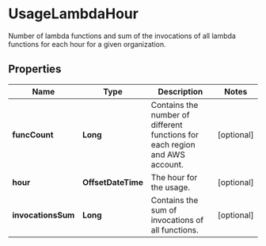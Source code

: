 

# UsageLambdaHour

Number of lambda functions and sum of the invocations of all lambda functions for each hour for a given organization.

## Properties

Name | Type | Description | Notes
------------ | ------------- | ------------- | -------------
**funcCount** | **Long** | Contains the number of different functions for each region and AWS account. |  [optional]
**hour** | **OffsetDateTime** | The hour for the usage. |  [optional]
**invocationsSum** | **Long** | Contains the sum of invocations of all functions. |  [optional]



